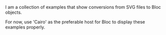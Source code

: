 I am a collection of examples that show conversions from SVG files to Bloc objects.

For now, use 'Cairo' as the preferable host for Bloc to display these examples properly.
